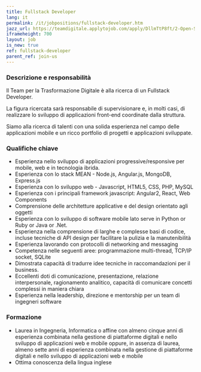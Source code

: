 ```yaml
---
title: Fullstack Developer
lang: it
permalink: /it/jobpositions/fullstack-developer.htm
jazz_url: https://teamdigitale.applytojob.com/apply/DllmTtP8ft/2-Open-Source-Project-Leader
iframeheight: 700
layout: job
is_new: true
ref: fullstack-developer
parent_ref: join-us
---
```


### Descrizione e responsabilità
Il Team per la Trasformazione Digitale è alla ricerca di un Fullstack Developer.

La figura ricercata sarà responsabile di supervisionare e, in molti casi, di realizzare lo sviluppo di applicazioni front-end coordinate dalla struttura.

Siamo alla ricerca di talenti con una solida esperienza nel campo delle applicazioni mobile e un ricco portfolio di progetti e applicazioni sviluppate.


### Qualifiche chiave
- Esperienza nello sviluppo di applicazioni progressive/responsive per mobile, web e in tecnologia ibrida.
- Esperienza con lo stack MEAN - Node.js, Angular.js, MongoDB, Express.js
- Esperienza con lo sviluppo web - Javascript, HTML5, CSS, PHP, MySQL
- Esperienza con i principali framework javascript: Angular2, React, Web Components
- Comprensione delle architetture applicative e del design orientato agli oggetti
- Esperienza con lo sviluppo di software mobile lato serve in Python or Ruby or Java or .Net.
- Esperienza nella comprensione di larghe e complesse basi di codice, incluse tecniche di API design per facilitare la pulizia e la manutenibilità
- Esperienza lavorando con protocolli di networking and messaging
- Competenza nelle seguenti aree: programmazione multi-thread, TCP/IP socket, SQLite
- Dimostrata capacità di tradurre idee tecniche in raccomandazioni per il business.
- Eccellenti doti di comunicazione, presentazione, relazione interpersonale, ragionamento analitico, capacità di comunicare concetti complessi in maniera chiara
- Esperienza nella leadership, direzione e mentorship per un team di ingegneri software



### Formazione
- Laurea in Ingegneria, Informatica o affine con almeno cinque anni di esperienza combinata nella gestione di piattaforme digitali e nello sviluppo di applicazioni web e mobile oppure, in assenza di laurea, almeno sette anni di esperienza combinata nella gestione di piattaforme digitali e nello sviluppo di applicazioni web e mobile
- Ottima conoscenza della lingua inglese